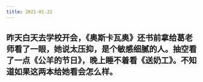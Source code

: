 ```yaml
---
title: 2021-01-22
---
```


## 昨天白天去学校开会，《奥斯卡瓦奥》还书前拿给葛老师看了一眼，她说太压抑，是个敏感细腻的人。抽空看了一点《公羊的节日》，晚上睡不着看《送奶工》。不知道如果这两本给她看会怎么样。
##
